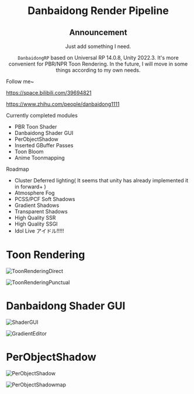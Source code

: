<div align="center">
  
   # **Danbaidong Render Pipeline**

   ## Announcement
   Just add something I need.

   `DanbaidongRP` based on Universal RP 14.0.8, Unity 2022.3. It's more convenient for PBR/NPR Toon Rendering. In the future, I will move in some things according to my own needs.

</div>

Follow me~

https://space.bilibili.com/39694821

https://www.zhihu.com/people/danbaidong1111

Currently completed modules
- PBR Toon Shader
- Danbaidong Shader GUI
- PerObjectShadow
- Inserted GBuffer Passes
- Toon Bloom
- Anime Toonmapping

Roadmap
- Cluster Deferred lighting( It seems that unity has already implemented it in forward+ )
- Atmosphere Fog
- PCSS/PCF Soft Shadows
- Gradient Shadows
- Transparent Shadows
- High Quality SSR
- High Quality SSGI
- Idol Live アイドル!!!!!

# Toon Rendering
![ToonRenderingDirect](https://github.com/danbaidong1111/DanbaidongRP/tree/urp14/ReadmeAssets/202311071.PNG)

![ToonRenderingPunctual](https://github.com/danbaidong1111/DanbaidongRP/tree/urp14/ReadmeAssets/202311072.PNG)

# Danbaidong Shader GUI
![ShaderGUI](https://github.com/danbaidong1111/DanbaidongRP/tree/urp14/ReadmeAssets/202311073.PNG)

![GradientEditor](https://github.com/danbaidong1111/DanbaidongRP/tree/urp14/ReadmeAssets/202311074.PNG)

# PerObjectShadow
![PerObjectShadow](https://github.com/danbaidong1111/DanbaidongRP/tree/urp14/ReadmeAssets/202311075.PNG)

![PerObjectShadowmap](https://github.com/danbaidong1111/DanbaidongRP/tree/urp14/ReadmeAssets/202311076.PNG)
